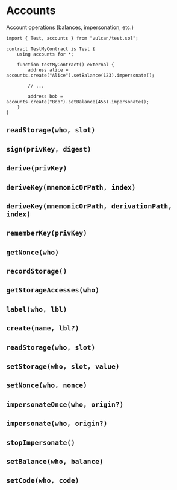 # Accounts

Account operations (balances, impersonation, etc.)

```solidity
import { Test, accounts } from "vulcan/test.sol";

contract TestMyContract is Test {
    using accounts for *;

    function testMyContract() external {
        address alice = accounts.create("Alice").setBalance(123).impersonate();

        // ...

        address bob = accounts.create("Bob").setBalance(456).impersonate();
    }
}
```

## `readStorage(who, slot)`

## `sign(privKey, digest)`

## `derive(privKey)`

## `deriveKey(mnemonicOrPath, index)`

## `deriveKey(mnemonicOrPath, derivationPath, index)`

## `rememberKey(privKey)`

## `getNonce(who)`

## `recordStorage()`

## `getStorageAccesses(who)`

## `label(who, lbl)`

## `create(name, lbl?)`

## `readStorage(who, slot)`

## `setStorage(who, slot, value)`

## `setNonce(who, nonce)`

## `impersonateOnce(who, origin?)`

## `impersonate(who, origin?)`

## `stopImpersonate()`

## `setBalance(who, balance)`

## `setCode(who, code)`
